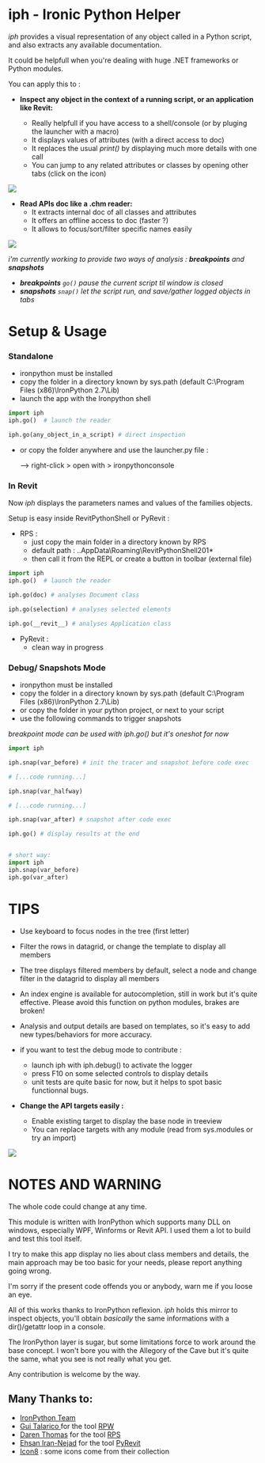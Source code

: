 # iph - Ironic Python Helper

_iph_ provides a visual representation of any object called in a Python script,
and also extracts any available documentation.

It could be helpfull when you're dealing with huge .NET frameworks or Python modules.

You can apply this to :

- __Inspect any object in the context of a running script, or an application like Revit:__

  - Really helpfull if you have access to a shell/console (or by pluging the launcher with a macro)
  - It displays values of attributes (with a direct access to doc)
  - It replaces the usual _print()_ by displaying much more details with one call
  - You can jump to any related attributes or classes by opening other tabs
  (click on the icon) 
  
![](iph/doc/capture_revit.png)


- __Read APIs doc like a .chm reader:__ 
  - It extracts internal doc of all classes and attributes
  - It offers an offline access to doc (faster ?)
  - It allows to focus/sort/filter specific names easily
  
![](iph/doc/capture.png)

_i'm currently working to provide two ways of analysis :_ _**breakpoints** and **snapshots**_
   - _**breakpoints** `go()` pause the current script til window is closed_
   - _**snapshots** `snap()` let the script run, and save/gather logged objects in tabs_


# Setup & Usage


### Standalone 

  - ironpython must be installed
  - copy the folder in a directory known by sys.path (default C:\Program Files (x86)\IronPython 2.7\Lib)
  - launch the app with the Ironpython shell 

```python
import iph
iph.go()  # launch the reader

iph.go(any_object_in_a_script) # direct inspection 

```
  - or copy the folder anywhere and use the launcher.py file :
  
    --> right-click  > open with > ironpythonconsole




### In Revit
Now _iph_ displays the parameters names and values of the families objects. 

Setup is easy inside RevitPythonShell or PyRevit :
  - RPS :
    - just copy the main folder in a directory known by RPS
    - default path : ..AppData\Roaming\RevitPythonShell201*
    - then call it from the REPL or create a button in toolbar (external file)
    
  ```python
import iph
iph.go()  # launch the reader

iph.go(doc) # analyses Document class

iph.go(selection) # analyses selected elements

iph.go(__revit__) # analyses Application class
``` 
  - PyRevit : 
    - clean way in progress
    


### Debug/ Snapshots Mode

  - ironpython must be installed
  - copy the folder in a directory known by sys.path (default C:\Program Files (x86)\IronPython 2.7\Lib)
  - or copy the folder in your python project, or next to your script
  - use the following commands to trigger snapshots 
 
_breakpoint mode can be used with iph.go() but it's oneshot for now_
    
```python
import iph

iph.snap(var_before) # init the tracer and snapshot before code exec

# [...code running...]

iph.snap(var_halfway)

# [...code running...]

iph.snap(var_after) # snapshot after code exec

iph.go() # display results at the end


# short way:
import iph
iph.snap(var_before)
iph.go(var_after)
```


# TIPS

- Use keyboard to focus nodes in the tree (first letter)

- Filter the rows in datagrid, or change the template to display all members

- The tree displays filtered members by default, select a node and change filter in the datagrid to display all members

- An index engine is available for autocompletion, still in work but it's quite effective.
Please avoid this function on python modules, brakes are broken!

- Analysis and output details are based on templates, so it's easy to add new types/behaviors for more accuracy.

- if you want to test the debug mode to contribute :
  - launch iph with iph.debug() to activate the logger
  - press F10 on some selected controls to display details
  - unit tests are quite basic for now, but it helps to spot basic functionnal bugs.
  
- __Change the API targets easily :__

   - Enable existing target to display the base node in treeview
   - You can replace targets with any module (read from sys.modules or try an import)

![](iph/doc/capture_options.png)  

  
# NOTES  AND WARNING

The whole code could change at any time.

This module is written with IronPython which supports many DLL on windows, especially WPF, Winforms or Revit API.
I used them a lot to build and test this tool itself.

I try to make this app display no lies about class members and details, the main approach may be too basic for your needs,
please report anything going wrong. 

I'm sorry if the present code offends you or anybody, warn me if you loose an eye.

All of this works thanks to IronPython reflexion.
_iph_ holds this mirror to inspect objects, 
you'll obtain _basically_ the same informations with a dir()/getattr loop in a console.

The IronPython layer is sugar, 
but some limitations force to work around the base concept. 
I won't bore you with the Allegory of the Cave but it's quite the same, what you see is not really what you get.

Any contribution is welcome by the way.


## Many Thanks to:
- [IronPython Team](https://github.com/IronLanguages)
- [Gui Talarico ](https://github.com/gtalarico) for the tool [RPW](https://github.com/gtalarico/revitpythonwrapper)
- [Daren Thomas](https://github.com/daren-thomas) for the tool [RPS](https://github.com/architecture-building-systems/revitpythonshell)
- [Ehsan Iran-Nejad](https://github.com/eirannejad) for the tool [PyRevit](http://eirannejad.github.io/pyRevit/)
- [Icon8](https://icons8.com/) : some icons come from their collection
